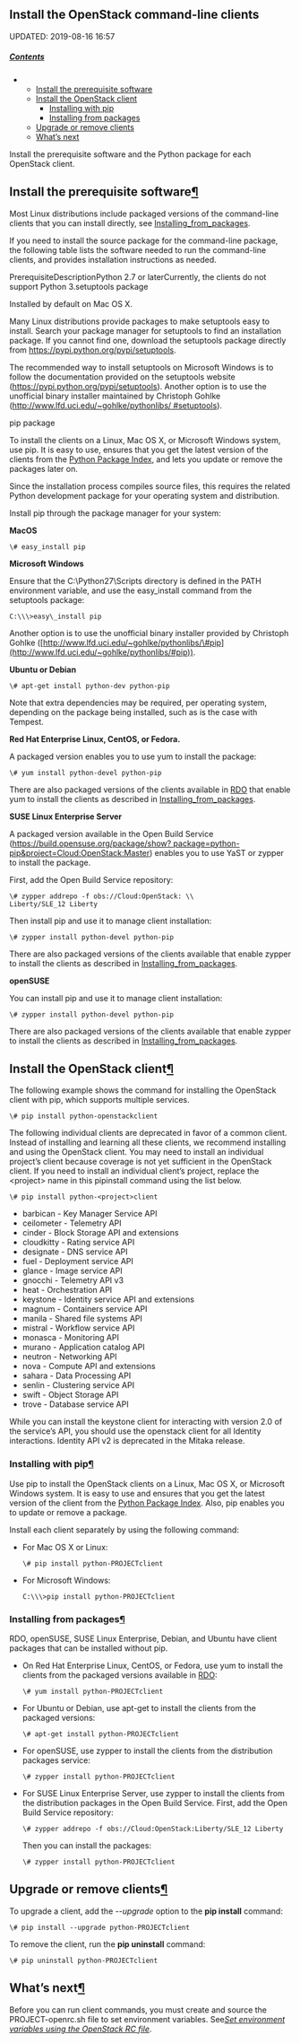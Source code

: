 ## Install the OpenStack command-line clients

[](https://docs.openstack.org/mitaka/user-guide/common/cli_overview.html) [](https://docs.openstack.org/mitaka/user-guide/common/cli_discover_version_number_for_a_client.html) [](https://bugs.launchpad.net/openstack-manuals/+filebug?field.title=Install%20the%20OpenStack%20command-line%20clients%20in%20End%20User%20Guide&field.comment=%0A%0A%0AThis%20bug%20tracker%20is%20for%20errors%20with%20the%20documentation,%20use%20the%20following%20as%20a%20template%20and%20remove%20or%20add%20fields%20as%20you%20see%20fit.%20Convert%20%5B%20%5D%20into%20%5Bx%5D%20to%20check%20boxes:%0A%0A-%20%5B%20%5D%20This%20doc%20is%20inaccurate%20in%20this%20way:%20______%0A-%20%5B%20%5D%20This%20is%20a%20doc%20addition%20request.%0A-%20%5B%20%5D%20I%20have%20a%20fix%20to%20the%20document%20that%20I%20can%20paste%20below%20including%20example:%20input%20and%20output.%20%0A%0AIf%20you%20have%20a%20troubleshooting%20or%20support%20issue,%20use%20the%20following%20%20resources:%0A%0A%20-%20Ask%20OpenStack:%20http://ask.openstack.org%0A%20-%20The%20mailing%20list:%20http://lists.openstack.org%0A%20-%20IRC:%20'openstack'%20channel%20on%20Freenode%0A%0A-----------------------------------%0ARelease:%201.0.0%20on%202019-08-16%2016:57%0ASHA:%20a93ed3809b824edc455a8d848313d361fb93a4c7%0ASource:%20http://git.openstack.org/cgit/openstack/openstack-manuals/tree/doc/user-guide/source/common/cli_install_openstack_command_line_clients.rst%0AURL:%20https://docs.openstack.org/mitaka/user-guide/common/cli_install_openstack_command_line_clients.html&field.tags=user-guide "Found an error? Report a bug against this page")

UPDATED: 2019-08-16 16:57

##### [Contents](https://docs.openstack.org/mitaka/user-guide/index.html)

* * [Install the prerequisite software](https://docs.openstack.org/mitaka/user-guide/common/cli_install_openstack_command_line_clients.html#install-the-prerequisite-software)
  * [Install the OpenStack client](https://docs.openstack.org/mitaka/user-guide/common/cli_install_openstack_command_line_clients.html#install-the-openstack-client)
    * [Installing with pip](https://docs.openstack.org/mitaka/user-guide/common/cli_install_openstack_command_line_clients.html#installing-with-pip)
    * [Installing from packages](https://docs.openstack.org/mitaka/user-guide/common/cli_install_openstack_command_line_clients.html#installing-from-packages)
  * [Upgrade or remove clients](https://docs.openstack.org/mitaka/user-guide/common/cli_install_openstack_command_line_clients.html#upgrade-or-remove-clients)
  * [What’s next](https://docs.openstack.org/mitaka/user-guide/common/cli_install_openstack_command_line_clients.html#what-s-next)

Install the prerequisite software and the Python package for each OpenStack client.

## Install the prerequisite software[¶](https://docs.openstack.org/mitaka/user-guide/common/cli_install_openstack_command_line_clients.html#install-the-prerequisite-software "Permalink to this headline")

Most Linux distributions include packaged versions of the command-line clients that you can install directly, see [Installing\_from\_packages](https://docs.openstack.org/mitaka/user-guide/common/cli_install_openstack_command_line_clients.html#installing-from-packages).

If you need to install the source package for the command-line package, the following table lists the software needed to run the command-line clients, and provides installation instructions as needed.

PrerequisiteDescriptionPython 2.7 or laterCurrently, the clients do not support Python 3.setuptools package

Installed by default on Mac OS X.

Many Linux distributions provide packages to make setuptools easy to install. Search your package manager for setuptools to find an installation package. If you cannot find one, download the setuptools package directly from <https://pypi.python.org/pypi/setuptools>.

The recommended way to install setuptools on Microsoft Windows is to follow the documentation provided on the setuptools website (<https://pypi.python.org/pypi/setuptools>). Another option is to use the unofficial binary installer maintained by Christoph Gohlke ([http://www.lfd.uci.edu/~gohlke/pythonlibs/ \#setuptools](http://www.lfd.uci.edu/~gohlke/pythonlibs/#setuptools)).

pip package

To install the clients on a Linux, Mac OS X, or Microsoft Windows system, use pip. It is easy to use, ensures that you get the latest version of the clients from the [Python Package Index](https://pypi.python.org/), and lets you update or remove the packages later on.

Since the installation process compiles source files, this requires the related Python development package for your operating system and distribution.

Install pip through the package manager for your system:

**MacOS**

    \# easy_install pip

**Microsoft Windows**

Ensure that the C:\\Python27\\Scripts directory is defined in the PATH environment variable, and use the easy\_install command from the setuptools package:

    C:\\\>easy\_install pip

Another option is to use the unofficial binary installer provided by Christoph Gohlke ([http://www.lfd.uci.edu/~gohlke/pythonlibs/\#pip](http://www.lfd.uci.edu/~gohlke/pythonlibs/#pip)).

**Ubuntu or Debian**

    \# apt-get install python-dev python-pip

Note that extra dependencies may be required, per operating system, depending on the package being installed, such as is the case with Tempest.

**Red Hat Enterprise Linux, CentOS, or Fedora.**

A packaged version enables you to use yum to install the package:

    \# yum install python-devel python-pip

There are also packaged versions of the clients available in [RDO](https://www.rdoproject.org/) that enable yum to install the clients as described in [Installing\_from\_packages](https://docs.openstack.org/mitaka/user-guide/common/cli_install_openstack_command_line_clients.html#installing-from-packages).

**SUSE Linux Enterprise Server**

A packaged version available in the Open Build Service ([https://build.opensuse.org/package/show? package=python-pip&project=Cloud:OpenStack:Master](https://build.opensuse.org/package/show?package=python-pip&project=Cloud:OpenStack:Master)) enables you to use YaST or zypper to install the package.

First, add the Open Build Service repository:

    \# zypper addrepo -f obs://Cloud:OpenStack: \\
    Liberty/SLE_12 Liberty

Then install pip and use it to manage client installation:

    \# zypper install python-devel python-pip

There are also packaged versions of the clients available that enable zypper to install the clients as described in [Installing\_from\_packages](https://docs.openstack.org/mitaka/user-guide/common/cli_install_openstack_command_line_clients.html#installing-from-packages).

**openSUSE**

You can install pip and use it to manage client installation:

    \# zypper install python-devel python-pip

There are also packaged versions of the clients available that enable zypper to install the clients as described in [Installing\_from\_packages](https://docs.openstack.org/mitaka/user-guide/common/cli_install_openstack_command_line_clients.html#installing-from-packages).

## Install the OpenStack client[¶](https://docs.openstack.org/mitaka/user-guide/common/cli_install_openstack_command_line_clients.html#install-the-openstack-client "Permalink to this headline")

The following example shows the command for installing the OpenStack client with pip, which supports multiple services.

    \# pip install python-openstackclient

The following individual clients are deprecated in favor of a common client. Instead of installing and learning all these clients, we recommend installing and using the OpenStack client. You may need to install an individual project’s client because coverage is not yet sufficient in the OpenStack client. If you need to install an individual client’s project, replace the \<project\> name in this pipinstall command using the list below.

    \# pip install python-<project>client

* barbican - Key Manager Service API
* ceilometer - Telemetry API
* cinder - Block Storage API and extensions
* cloudkitty - Rating service API
* designate - DNS service API
* fuel - Deployment service API
* glance - Image service API
* gnocchi - Telemetry API v3
* heat - Orchestration API
* keystone - Identity service API and extensions
* magnum - Containers service API
* manila - Shared file systems API
* mistral - Workflow service API
* monasca - Monitoring API
* murano - Application catalog API
* neutron - Networking API
* nova - Compute API and extensions
* sahara - Data Processing API
* senlin - Clustering service API
* swift - Object Storage API
* trove - Database service API

While you can install the keystone client for interacting with version 2.0 of the service’s API, you should use the openstack client for all Identity interactions. Identity API v2 is deprecated in the Mitaka release.

### Installing with pip[¶](https://docs.openstack.org/mitaka/user-guide/common/cli_install_openstack_command_line_clients.html#installing-with-pip "Permalink to this headline")

Use pip to install the OpenStack clients on a Linux, Mac OS X, or Microsoft Windows system. It is easy to use and ensures that you get the latest version of the client from the [Python Package Index](https://pypi.python.org/pypi). Also, pip enables you to update or remove a package.

Install each client separately by using the following command:

* For Mac OS X or Linux:

      \# pip install python-PROJECTclient
* For Microsoft Windows:

      C:\\\>pip install python-PROJECTclient

### Installing from packages[¶](https://docs.openstack.org/mitaka/user-guide/common/cli_install_openstack_command_line_clients.html#installing-from-packages "Permalink to this headline")

RDO, openSUSE, SUSE Linux Enterprise, Debian, and Ubuntu have client packages that can be installed without pip.

* On Red Hat Enterprise Linux, CentOS, or Fedora, use yum to install the clients from the packaged versions available in [RDO](https://www.rdoproject.org/):

      \# yum install python-PROJECTclient
* For Ubuntu or Debian, use apt-get to install the clients from the packaged versions:

      \# apt-get install python-PROJECTclient
* For openSUSE, use zypper to install the clients from the distribution packages service:

      \# zypper install python-PROJECTclient
* For SUSE Linux Enterprise Server, use zypper to install the clients from the distribution packages in the Open Build Service. First, add the Open Build Service repository:

      \# zypper addrepo -f obs://Cloud:OpenStack:Liberty/SLE_12 Liberty

  Then you can install the packages:

      \# zypper install python-PROJECTclient

## Upgrade or remove clients[¶](https://docs.openstack.org/mitaka/user-guide/common/cli_install_openstack_command_line_clients.html#upgrade-or-remove-clients "Permalink to this headline")

To upgrade a client, add the *--upgrade* option to the **pip install** command:

    \# pip install --upgrade python-PROJECTclient

To remove the client, run the **pip uninstall** command:

    \# pip uninstall python-PROJECTclient

## What’s next[¶](https://docs.openstack.org/mitaka/user-guide/common/cli_install_openstack_command_line_clients.html#what-s-next "Permalink to this headline")

Before you can run client commands, you must create and source the PROJECT-openrc.sh file to set environment variables. See[*Set environment variables using the OpenStack RC file*](https://docs.openstack.org/mitaka/user-guide/common/cli_set_environment_variables_using_openstack_rc.html).